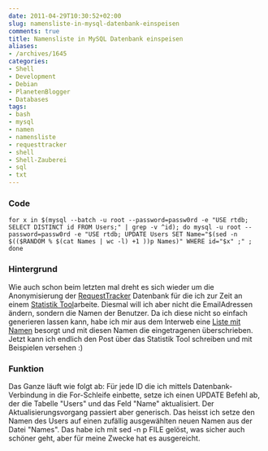 ```yaml
---
date: 2011-04-29T10:30:52+02:00
slug: namensliste-in-mysql-datenbank-einspeisen
comments: true
title: Namensliste in MySQL Datenbank einspeisen
aliases:
- /archives/1645
categories:
- Shell
- Development
- Debian
- PlanetenBlogger
- Databases
tags:
- bash
- mysql
- namen
- namensliste
- requesttracker
- shell
- Shell-Zauberei
- sql
- txt
---
```


### Code

```
for x in $(mysql --batch -u root --password=passw0rd -e "USE rtdb; SELECT DISTINCT id FROM Users;" | grep -v ^id); do mysql -u root --password=passw0rd -e "USE rtdb; UPDATE Users SET Name="$(sed -n $(($RANDOM % $(cat Names | wc -l) +1 ))p Names)" WHERE id="$x" ;" ; done
```

### Hintergrund

Wie auch schon beim letzten mal dreht es sich wieder um die Anonymisierung
der [RequestTracker](http://bestpractical.com/rt/) Datenbank für die ich
zur Zeit an einem [Statistik Tool](http://github.com/noqqe/RequestTracker-Stats)arbeite. Diesmal will ich
aber nicht die EmailAdressen ändern, sondern die Namen der Benutzer. Da ich
diese nicht so einfach generieren lassen kann, habe ich mir aus dem
Interweb eine [Liste mit Namen](http://www.ta7.de/txt/listen/list0013.htm)
besorgt und mit diesen Namen die eingetragenen überschrieben. Jetzt kann
ich endlich den Post über das Statistik Tool schreiben und mit Beispielen
versehen :)

### Funktion

Das Ganze läuft wie folgt ab: Für jede ID die ich mittels
Datenbank-Verbindung in die For-Schleife einbette, setze ich einen UPDATE
Befehl ab, der die Tabelle "Users" und das Feld "Name" aktualisiert. Der
Aktualisierungsvorgang passiert aber generisch. Das heisst ich setze den
Namen des Users auf einen zufällig ausgewählten neuen Namen aus der Datei
"Names". Das habe ich mit sed -n p FILE gelöst, was sicher auch schöner
geht, aber für meine Zwecke hat es ausgereicht.

